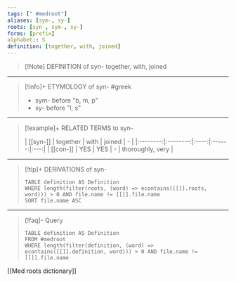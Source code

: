 ```yaml
---
tags: [" #medroot"]
aliases: [sym-, sy-]
roots: [syn-, sym-, sy-]
forms: [prefix]
alphabet:: S
definition: [together, with, joined]
---
```

>[!Note] DEFINITION of syn-
>together, with, joined
_____
>[!info]+ ETYMOLOGY of syn-
>#greek
>- sym- before "b, m, p"
>- sy- before "l, s"
_____
>[!example]+ RELATED TERMS to syn-
>
>| [[syn-]] | together | with | joined |  -  |
|:--------:|:--------:|:----:|:------:|:---:|
| [[con-]] |   YES    | YES  |   -    | thoroughly, very    |
_____
>[!tip]+ DERIVATIONS of syn-
>```dataview
>TABLE definition AS Definition 
>WHERE length(filter(roots, (word) => econtains([[]].roots, word))) > 0 AND file.name != [[]].file.name
>SORT file.name ASC
>```
___
>[!faq]- Query
>```dataview
>TABLE definition AS Definition
>FROM #medroot
>WHERE length(filter(definition, (word) => econtains([[]].definition, word))) > 0 AND file.name != [[]].file.name
>```

[[Med roots dictionary]]